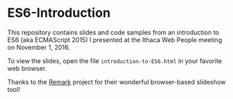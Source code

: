 # ES6-Introduction
This repository contains slides and code samples from an introduction to ES6 (aka ECMAScript 2015) I presented at the Ithaca Web People meeting on November 1, 2016.

To view the slides, open the file `introduction-to-ES6.html` in your favorite web browser.

Thanks to the [Remark](https://github.com/gnab/remark) project for their wonderful browser-based slideshow tool!
